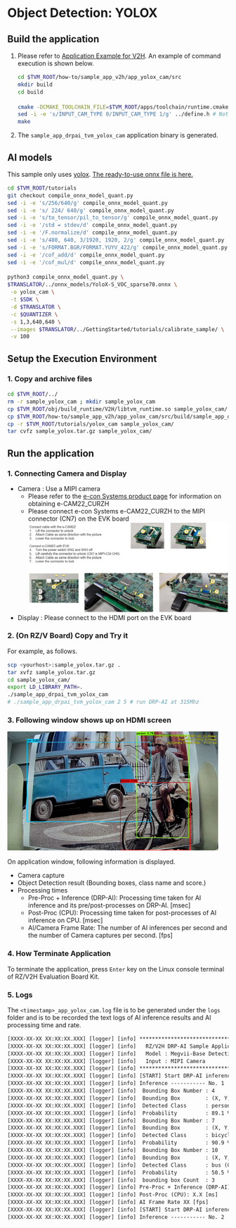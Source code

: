 # Object Detection: YOLOX

## Build the application

1. Please refer to [Application Example for V2H](./../../../apps/build_appV2H.md#how-to-build-the-application).  An example of command execution is shown below.

    ```bash
    cd $TVM_ROOT/how-to/sample_app_v2h/app_yolox_cam/src
    mkdir build
    cd build

    cmake -DCMAKE_TOOLCHAIN_FILE=$TVM_ROOT/apps/toolchain/runtime.cmake ..
    sed -i -e 's/INPUT_CAM_TYPE 0/INPUT_CAM_TYPE 1/g' ../define.h # Not executed when using a USB camera.
    make
    ```

2. The `sample_app_drpai_tvm_yolox_cam` application binary is generated.

## AI models

This sample only uses [yolox](https://github.com/Megvii-BaseDetection/YOLOX).
[The ready-to-use onnx file is here.](./yolox-S_VOC.onnx)

```bash
cd $TVM_ROOT/tutorials
git checkout compile_onnx_model_quant.py
sed -i -e 's/256/640/g' compile_onnx_model_quant.py
sed -i -e 's/ 224/ 640/g' compile_onnx_model_quant.py
sed -i -e 's/to_tensor/pil_to_tensor/g' compile_onnx_model_quant.py
sed -i -e '/std = stdev/d' compile_onnx_model_quant.py
sed -i -e '/F.normalize/d' compile_onnx_model_quant.py
sed -i -e 's/480, 640, 3/1920, 1920, 2/g' compile_onnx_model_quant.py
sed -i -e 's/FORMAT.BGR/FORMAT.YUYV_422/g' compile_onnx_model_quant.py
sed -i -e '/cof_add/d' compile_onnx_model_quant.py
sed -i -e '/cof_mul/d' compile_onnx_model_quant.py

python3 compile_onnx_model_quant.py \
$TRANSLATOR/../onnx_models/YoloX-S_VOC_sparse70.onnx \
 -o yolox_cam \
 -t $SDK \
 -d $TRANSLATOR \
 -c $QUANTIZER \
 -s 1,3,640,640 \
 --images $TRANSLATOR/../GettingStarted/tutorials/calibrate_sample/ \
 -v 100
```

## Setup the Execution Environment  

### 1. Copy and archive files

```bash
cd $TVM_ROOT/../
rm -r sample_yolox_cam ; mkdir sample_yolox_cam
cp $TVM_ROOT/obj/build_runtime/V2H/libtvm_runtime.so sample_yolox_cam/
cp $TVM_ROOT/how-to/sample_app_v2h/app_yolox_cam/src/build/sample_app_drpai_tvm_yolox_cam sample_yolox_cam/
cp -r $TVM_ROOT/tutorials/yolox_cam sample_yolox_cam/
tar cvfz sample_yolox.tar.gz sample_yolox_cam/
```

## Run the application

### 1. Connecting Camera and Display

- Camera : Use a MIPI camera
  - Please refer to the [e-con Systems product page](https://www.e-consystems.com/renesas/sony-starvis-imx462-ultra-low-light-camera-for-renesas-rz-v2h.asp) for information on obtaining e-CAM22_CURZH
  - Please connect e-con Systems e-CAM22_CURZH to the MIPI connector (CN7) on the EVK board
    <img src=../../img/connect_e-cam22_curzh_to_rzv2h_evk.png width=700>
- Display : Please connect to the HDMI port on the EVK board

### 2. **(On RZ/V Board)** Copy and Try it  

For example, as follows.

```sh
scp <yourhost>:sample_yolox.tar.gz .
tar xvfz sample_yolox.tar.gz
cd sample_yolox_cam/
export LD_LIBRARY_PATH=.
./sample_app_drpai_tvm_yolox_cam
# ./sample_app_drpai_tvm_yolox_cam 2 5 # run DRP-AI at 315Mhz
```

### 3. Following window shows up on HDMI screen

<img src=./img/application_result_on_hdmi_yolox.png width=480>

On application window, following information is displayed.

- Camera capture
- Object Detection result (Bounding boxes, class name and score.)  
- Processing times
  - Pre-Proc + Inference (DRP-AI): Processing time taken for AI inference and its pre/post-processes on DRP-AI. [msec]
  - Post-Proc (CPU): Processing time taken for post-processes of AI inference on CPU. [msec]
  - AI/Camera Frame Rate: The number of AI inferences per second and the number of Camera captures per second. [fps]

### 4. How Terminate Application

To terminate the application, press `Enter` key on the Linux console terminal of RZ/V2H Evaluation Board Kit.

### 5. Logs

The `<timestamp>_app_yolox_cam.log` file is to be generated under the `logs` folder and is to be recorded the text logs of AI inference results and AI processing time and rate.

```txt
[XXXX-XX-XX XX:XX:XX.XXX] [logger] [info] ************************************************
[XXXX-XX-XX XX:XX:XX.XXX] [logger] [info]   RZ/V2H DRP-AI Sample Application
[XXXX-XX-XX XX:XX:XX.XXX] [logger] [info]   Model : Megvii-Base Detection YOLOX | yolox_cam
[XXXX-XX-XX XX:XX:XX.XXX] [logger] [info]   Input : MIPI Camera
[XXXX-XX-XX XX:XX:XX.XXX] [logger] [info] ************************************************
[XXXX-XX-XX XX:XX:XX.XXX] [logger] [info] [START] Start DRP-AI inference...
[XXXX-XX-XX XX:XX:XX.XXX] [logger] [info] Inference ----------- No. 1
[XXXX-XX-XX XX:XX:XX.XXX] [logger] [info]  Bounding Box Number : 4
[XXXX-XX-XX XX:XX:XX.XXX] [logger] [info]  Bounding Box        : (X, Y, W, H) = (457, 245, 208, 427)
[XXXX-XX-XX XX:XX:XX.XXX] [logger] [info]  Detected Class      : person (Class 14)
[XXXX-XX-XX XX:XX:XX.XXX] [logger] [info]  Probability         : 89.1 %
[XXXX-XX-XX XX:XX:XX.XXX] [logger] [info]  Bounding Box Number : 7
[XXXX-XX-XX XX:XX:XX.XXX] [logger] [info]  Bounding Box        : (X, Y, W, H) = (457, 354, 297, 250)
[XXXX-XX-XX XX:XX:XX.XXX] [logger] [info]  Detected Class      : bicycle (Class 1)
[XXXX-XX-XX XX:XX:XX.XXX] [logger] [info]  Probability         : 90.9 %
[XXXX-XX-XX XX:XX:XX.XXX] [logger] [info]  Bounding Box Number : 10
[XXXX-XX-XX XX:XX:XX.XXX] [logger] [info]  Bounding Box        : (X, Y, W, H) = (181, 214, 388, 441)
[XXXX-XX-XX XX:XX:XX.XXX] [logger] [info]  Detected Class      : bus (Class 5)
[XXXX-XX-XX XX:XX:XX.XXX] [logger] [info]  Probability         : 50.5 %
[XXXX-XX-XX XX:XX:XX.XXX] [logger] [info]  bounding box Count  : 3
[XXXX-XX-XX XX:XX:XX.XXX] [logger] [info] Pre-Proc + Inference (DRP-AI): XX.X [ms]
[XXXX-XX-XX XX:XX:XX.XXX] [logger] [info] Post-Proc (CPU): X.X [ms]
[XXXX-XX-XX XX:XX:XX.XXX] [logger] [info] AI Frame Rate XX [fps]
[XXXX-XX-XX XX:XX:XX.XXX] [logger] [info] [START] Start DRP-AI inference...
[XXXX-XX-XX XX:XX:XX.XXX] [logger] [info] Inference ----------- No. 2
```
